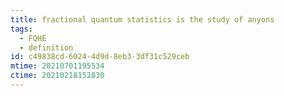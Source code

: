 ```yaml
---
title: fractional quantum statistics is the study of anyons
tags:
  - FQHE
  - definition
id: c49838cd-6024-4d9d-8eb3-3df31c529ceb
mtime: 20210701195534
ctime: 20210218152830
---
```

